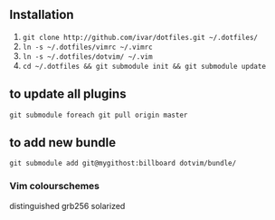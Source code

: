 
## Installation

1. ```git clone http://github.com/ivar/dotfiles.git ~/.dotfiles/```
2. ```ln -s ~/.dotfiles/vimrc ~/.vimrc```
3. ```ln -s ~/.dotfiles/dotvim/ ~/.vim```
4. ```cd ~/.dotfiles && git submodule init && git submodule update```


## to update all plugins
```git submodule foreach git pull origin master```

## to add new bundle
```git submodule add git@mygithost:billboard dotvim/bundle/```


### Vim colourschemes

distinguished
grb256
solarized
